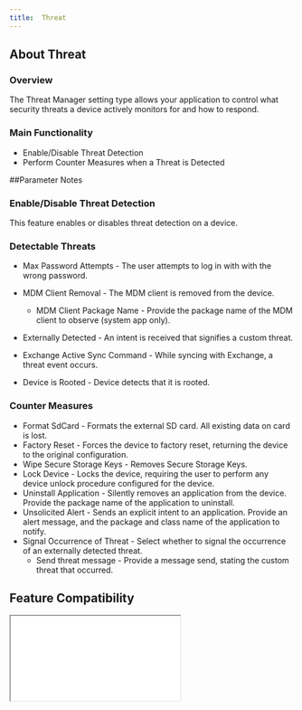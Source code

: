 ```yaml
---
title:  Threat
---
```


## About Threat

### Overview

The Threat Manager setting type allows your application to control what security threats a device actively monitors for and how to respond.


### Main Functionality

* Enable/Disable Threat Detection
* Perform Counter Measures when a Threat is Detected

##Parameter Notes

### Enable/Disable Threat Detection
This feature enables or disables threat detection on a device.

### Detectable Threats
* Max Password Attempts - The user attempts to log in with with the wrong password.
* MDM Client Removal - The MDM client is removed from the device.

  * MDM Client Package Name - Provide the package name of the MDM client to observe (system app only).

* Externally Detected - An intent is received that signifies a custom threat.
* Exchange Active Sync Command - While syncing with Exchange, a threat event occurs.
* Device is Rooted - Device detects that it is rooted.

### Counter Measures
* Format SdCard - Formats the external SD card. All existing data on card is lost.
* Factory Reset - Forces the device to factory reset, returning the device to the original configuration. 
* Wipe Secure Storage Keys - Removes Secure Storage Keys.
* Lock Device - Locks the device, requiring the user to perform any device unlock procedure configured for the device.
* Uninstall Application - Silently removes an application from the device. Provide the package name of the application to uninstall. 
* Unsolicited Alert - Sends an explicit intent to an application. Provide an alert message, and the package and class name of the application to notify.
* Signal Occurrence of Threat - Select whether to signal the occurrence of an externally detected threat.
  * Send threat message - Provide a message send, stating the custom threat that occurred. 


## Feature Compatibility

<iframe src="compare.html#mx=4.3&csp=ThreatMgr&os=All&embed=true"></iframe> 


